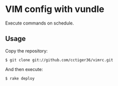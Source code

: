 # VIM config with vundle

Execute commands on schedule.

## Usage

Copy the repository:

    $ git clone git://github.com/cctiger36/vimrc.git

And then execute:

    $ rake deploy
